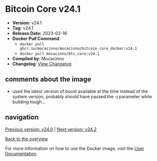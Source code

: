 # Bitcoin Core v24.1

- **Version:** v24.1
- **Tag:** v24.1
- **Release Date:** 2023-02-16
- **Docker Pull Command**:
  - `docker pull ghcr.io/mocacinno/mocacinno/bitcoin_core_docker:v24.1`
  - `docker pull mocacinno/btc_core:v24.1`
- **Compiled by**: Mocacinno
- **Changelog**: [View Changelog](https://github.com/bitcoin/bitcoin/blob/v24.1/doc/release-notes.md)

## comments about the image

- used the latest version of boost available at the time instead of the system version, probably should have passed the -j parameter while building tough...

## navigation

[Previous version: v24.0](./v24.0.md) | [Next version: v24.2](./v24.2.md)

[Back to the overview](./Readme.md)

For more information on how to use the Docker image, visit the [User Documentation](../userdocs/Readme.md).
